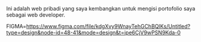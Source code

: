 Ini adalah web pribadi yang saya kembangkan untuk mengisi portofolio saya sebagai web developer.

FIGMA=https://www.figma.com/file/kdgXvy9WnayTehGChBQlKs/Untitled?type=design&node-id=48-41&mode=design&t=ipe6CjV9wPSN9Kda-0